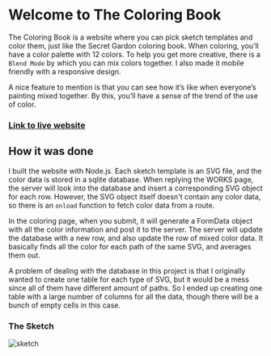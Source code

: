 # Welcome to The Coloring Book

The Coloring Book is a website where you can pick sketch templates and color them, just like the Secret Gardon coloring book. When coloring, you’ll have a color palette with 12 colors. To help you get more creative, there is a `Blend Mode` by which you can mix colors together. I also made it mobile friendly with a responsive design.

A nice feature to mention is that you can see how it’s like when everyone’s painting mixed together. By this, you’ll have a sense of the trend of the use of color. 

### [Link to live website](thecoloringbook.herokuapp.com)

## How it was done

I built the website with Node.js. Each sketch template is an SVG file, and the color data is stored in a sqlite database. When replying the WORKS page, the server will look into the database and insert a corresponding SVG object for each row. However, the SVG object itself doesn't contain any color data, so there is an `onload` function to fetch color data from a route.

In the coloring page, when you submit, it will generate a FormData object with all the color information and post it to the server. The server will update the database with a new row, and also update the row of mixed color data. It basically finds all the color for each path of the same SVG, and averages them out.

A problem of dealing with the database in this project is that I originally wanted to create one table for each type of SVG, but it would be a mess since all of them have different amount of paths. So I ended up creating one table with a large number of columns for all the data, though there will be a bunch of empty cells in this case.

### The Sketch
![sketch](https://github.com/suneric1/the-coloring-book/tree/master/public/images/thecoloringbook_sketch.jpg)